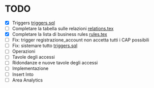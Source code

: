 # TODO

- [X] Triggers [triggers.sql](sql/triggers.sql)
- [ ] Completare la tabella sulle relazioni [relations.tex](tex/ch02/conceptual/relations.tex)
- [X] Completare la lista di business rules [rules.tex](tex/ch01/rules.tex)
- [ ] Fix: trigger registrazione_account non accetta tutti i CAP possibili
- [ ] Fix: sistemare tutto [triggers.sql](sql/triggers.sql)
- [ ] Operazioni
- [ ] Tavole degli accessi
- [ ] Ridondanze e nuove tavole degli accessi
- [ ] Implementazione
- [ ] Insert Into
- [ ] Area Analytics
